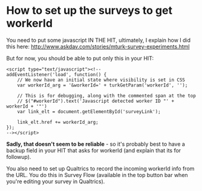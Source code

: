 # How to set up the surveys to get workerId

You need to put some javascript IN THE HIT, ultimately, I explain how I did this here:
http://www.askdav.com/stories/mturk-survey-experiments.html

But for now, you should be able to put only this in your HIT:

    <script type="text/javascript"><!--
    addEventListener('load', function() {
        // We now have an initial state where visibility is set in CSS
        var workerId_arg = '&workerId=' + turkGetParam('workerId', '');

        // This is for debugging, along with the commented span at the top
        // $("#workerId").text('Javascript detected worker ID "' + workerId + '"')
        var link_elt = document.getElementById('surveyLink');

        link_elt.href += workerId_arg;
    });
    --></script>

**Sadly, that doesn't seem to be reliable** - so it's probably best to have a
backup field in your HIT that asks for workerId (and explain that its for
followup).

You also need to set up Qualtrics to record the incoming workerId info from the
URL. You do this in Survey Flow (available in the top button bar when you're
editing your survey in Qualtrics).

